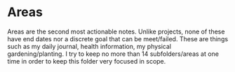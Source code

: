 # Areas

Areas are the second most actionable notes. Unlike projects, none of these have end dates nor a discrete goal that can be meet/failed. These are things such as my daily journal, health information, my physical gardening/planting. I try to keep no more than 14 subfolders/areas at one time in order to keep this folder very focused in scope.
